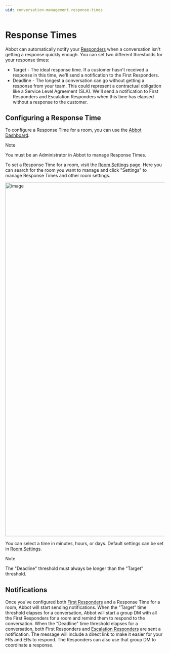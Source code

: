 ```yaml
---
uid: conversation-management.response-times
---
```


# Response Times

Abbot can automatically notify your [Responders](xref:conversation-management.frs) when a conversation isn't getting a response quickly enough.
You can set two different thresholds for your response times:

* Target - The ideal response time. If a customer hasn't received a response in this time, we'll send a notification to the First Responders.
* Deadline - The longest a conversation can go without getting a response from your team. This could represent a contractual obligation like a Service Level Agreement (SLA). We'll send a notification to First Responders and Escalation Responders when this time has elapsed without a response to the customer.

## Configuring a Response Time

To configure a Response Time for a room, you can use the [Abbot Dashboard](https://app.ab.bot).

> [!NOTE]
> You must be an Administrator in Abbot to manage Response Times.

To set a Response Time for a room, visit the [Room Settings](https://app.ab.bot/settings/organization/rooms) page.
Here you can search for the room you want to manage and click "Settings" to manage Response Times and other room settings.

<img width="1117" alt="image" src="/public/images/conversation-management.response-times/room-settings.png">

You can select a time in minutes, hours, or days. Default settings can be set in [Room Settings](https://app.ab.bot/settings/rooms).

> [!NOTE]
> The "Deadline" threshold must always be longer than the "Target" threshold.

## Notifications

Once you've configured both [First Responders](xref:conversation-management.frs) and a Response Time for a room, Abbot will start sending notifications.
When the "Target" time threshold elapses for a conversation, Abbot will start a group DM with all the First Responders for a room and remind them to respond to the conversation. When the "Deadline" time threshold elapses for a conversation, both First Responders and [Escalation Responders](xref:conversation-management.frs) are sent a notification.
The message will include a direct link to make it easier for your FRs and ERs to respond.
The Responders can also use that group DM to coordinate a response.